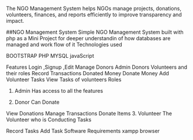 The NGO Management System helps NGOs manage projects, donations, volunteers, finances, and reports efficiently to improve transparency and impact.

##NGO Management System
Simple NGO Management System built with php as a Mini Project for deeper understandin of how databases are managed and work flow of it Technologies used

BOOTSTRAP
PHP
MYSQL
javaScript

Features
Login ,Signup ,Edit
Manage Donors
Admin Donors Volunteers and their roles
Record Transactions Donated Money
Donate Money
Add Volunteer Tasks
View Tasks of volunteers
Roles
1. Admin
Has access to all the features

2. Donor
Can Donate

View Donations
Manage Transactions
Donate Items
3. Volunteer
The Volunteer who is Conducting Tasks

Record Tasks
Add Task
Software Requirements
xampp
browser
